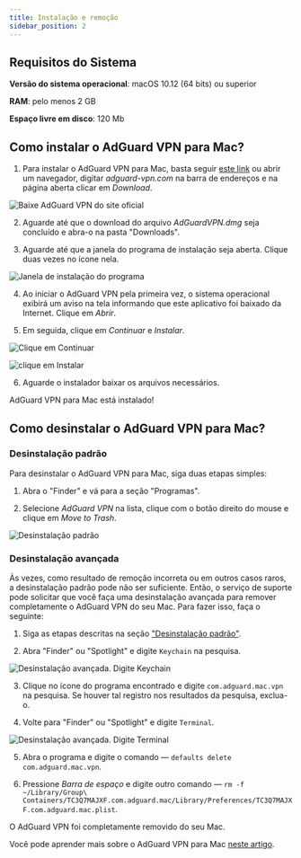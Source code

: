 ```yaml
---
title: Instalação e remoção
sidebar_position: 2
---
```


## Requisitos do Sistema

**Versão do sistema operacional**: macOS 10.12 (64 bits) ou superior

**RAM**: pelo menos 2 GB

**Espaço livre em disco**: 120 Mb


## Como instalar o AdGuard VPN para Mac?

1. Para instalar o AdGuard VPN para Mac, basta seguir [este link](https://agrd.io/mac_vpn) ou abrir um navegador, digitar *adguard-vpn.com* na barra de endereços e na página aberta clicar em *Download*.

![Baixe AdGuard VPN do site oficial](https://cdn.adguard.com/public/Adguard/kb/vpn-install/mac-install-en.png)

2. Aguarde até que o download do arquivo *AdGuardVPN.dmg* seja concluído e abra-o na pasta "Downloads".

3. Aguarde até que a janela do programa de instalação seja aberta. Clique duas vezes no ícone nela.

![Janela de instalação do programa](https://cdn.adguard.com/public/Adguard/kb/vpn-install/mac-install-ru-1.png)

4. Ao iniciar o AdGuard VPN pela primeira vez, o sistema operacional exibirá um aviso na tela informando que este aplicativo foi baixado da Internet. Clique em *Abrir*.

5. Em seguida, clique em *Continuar* e *Instalar*.

![Clique em Continuar](https://cdn.adguard.com/public/Adguard/kb/vpn-install/mac-install-2-en.png)

![clique em Instalar](https://cdn.adguard.com/public/Adguard/kb/vpn-install/mac-install-3-en.png)

6. Aguarde o instalador baixar os arquivos necessários.

AdGuard VPN para Mac está instalado!


## Como desinstalar o AdGuard VPN para Mac?

### Desinstalação padrão

Para desinstalar o AdGuard VPN para Mac, siga duas etapas simples:

1. Abra o "Finder" e vá para a seção "Programas".

2. Selecione *AdGuard VPN* na lista, clique com o botão direito do mouse e clique em *Move to Trash*.

![Desinstalação padrão](https://cdn.adguard.com/public/Adguard/kb/vpn-install/mac-uninstall-1-en.png)


### Desinstalação avançada

Às vezes, como resultado de remoção incorreta ou em outros casos raros, a desinstalação padrão pode não ser suficiente. Então, o serviço de suporte pode solicitar que você faça uma desinstalação avançada para remover completamente o AdGuard VPN do seu Mac. Para fazer isso, faça o seguinte:

1. Siga as etapas descritas na seção ["Desinstalação padrão"](#how-to-uninstall-adguard-vpn-for-mac).

2. Abra "Finder" ou "Spotlight" e digite `Keychain` na pesquisa.

![Desinstalação avançada. Digite Keychain](https://cdn.adguard.com/public/Adguard/kb/vpn-install/mac-key-chain-en.png)

3. Clique no ícone do programa encontrado e digite `com.adguard.mac.vpn` na pesquisa. Se houver tal registro nos resultados da pesquisa, exclua-o.

4. Volte para "Finder" ou "Spotlight" e digite `Terminal`.

![Desinstalação avançada. Digite Terminal](https://cdn.adguard.com/public/Adguard/kb/vpn-install/mac-terminal-en.png)

5. Abra o programa e digite o comando — `defaults delete com.adguard.mac.vpn`.

6. Pressione *Barra de espaço* e digite outro comando — `rm -f ~/Library/Group\ Containers/TC3Q7MAJXF.com.adguard.mac/Library/Preferences/TC3Q7MAJXF.com.adguard.mac.plist`.

O AdGuard VPN foi completamente removido do seu Mac.

Você pode aprender mais sobre o AdGuard VPN para Mac [neste artigo](/adguard-vpn-for-mac/overview.md).